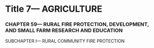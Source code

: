 
# Title 7— AGRICULTURE
### CHAPTER 59— RURAL FIRE PROTECTION, DEVELOPMENT, AND SMALL FARM RESEARCH AND EDUCATION

SUBCHAPTER I— RURAL COMMUNITY FIRE PROTECTION
